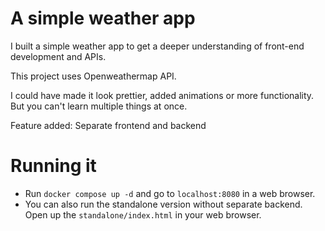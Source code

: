 # A simple weather app

I built a simple weather app to get a deeper understanding of front-end development and APIs.

This project uses Openweathermap API.

I could have made it look prettier, added animations or more functionality. But you can't learn multiple things at once.

Feature added: Separate frontend and backend

# Running it

- Run `docker compose up -d` and go to `localhost:8080` in a web browser.
- You can also run the standalone version without separate backend. Open up the `standalone/index.html` in your web browser.
